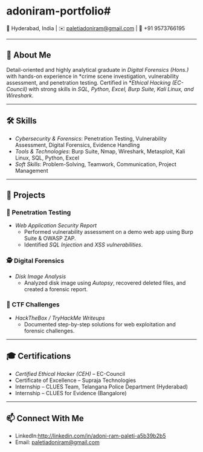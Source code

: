 # adoniram-portfolio# 

📍 Hyderabad, India | ✉️ paletiadoniram@gmail.com | 📱 +91 9573766195  

---

## 🚀 About Me  
Detail-oriented and highly analytical graduate in *Digital Forensics (Hons.)* with hands-on experience in *crime scene investigation, vulnerability assessment, and penetration testing. Certified in **Ethical Hacking (EC-Council)* with strong skills in *SQL, Python, Excel, Burp Suite, Kali Linux, and Wireshark*.  

---

## 🛠️ Skills  
- *Cybersecurity & Forensics*: Penetration Testing, Vulnerability Assessment, Digital Forensics, Evidence Handling  
- *Tools & Technologies*: Burp Suite, Nmap, Wireshark, Metasploit, Kali Linux, SQL, Python, Excel  
- *Soft Skills*: Problem-Solving, Teamwork, Communication, Project Management  

---

## 📂 Projects  

### 🔐 Penetration Testing  
- *Web Application Security Report*  
  - Performed vulnerability assessment on a demo web app using Burp Suite & OWASP ZAP.  
  - Identified *SQL Injection* and *XSS vulnerabilities*.  

### 🕵️ Digital Forensics  
- *Disk Image Analysis*  
  - Analyzed disk image using *Autopsy*, recovered deleted files, and created a forensic report.  

### 🎯 CTF Challenges  
- *HackTheBox / TryHackMe Writeups*  
  - Documented step-by-step solutions for web exploitation and forensic challenges.  

---

## 🎓 Certifications  
- *Certified Ethical Hacker (CEH)* – EC-Council  
- Certificate of Excellence – Supraja Technologies  
- Internship – CLUES Team, Telangana Police Department (Hyderabad)  
- Internship – CLUES for Evidence (Bangalore)  

---

## 📫 Connect With Me  
- LinkedIn:http://linkedin.com/in/adoni-ram-paleti-a5b39b2b5  
- Email: paletiadoniram@gmail.com
